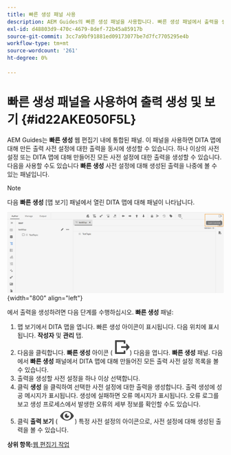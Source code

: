 ```yaml
---
title: 빠른 생성 패널 사용
description: AEM Guides의 빠른 생성 패널을 사용합니다. 빠른 생성 패널에서 출력을 생성하고 보는 방법에 대해 알아봅니다.
exl-id: d48803d9-470c-4679-8def-72b45a85917b
source-git-commit: 3cc7a9bf91881ed09173077be7d7fc7705295e4b
workflow-type: tm+mt
source-wordcount: '261'
ht-degree: 0%

---
```


# 빠른 생성 패널을 사용하여 출력 생성 및 보기 {#id22AKE050F5L}

AEM Guides는 **빠른 생성** 웹 편집기 내에 통합된 패널. 이 패널을 사용하면 DITA 맵에 대해 만든 출력 사전 설정에 대한 출력을 동시에 생성할 수 있습니다. 하나 이상의 사전 설정 또는 DITA 맵에 대해 만들어진 모든 사전 설정에 대한 출력을 생성할 수 있습니다. 다음을 사용할 수도 있습니다 **빠른 생성** 사전 설정에 대해 생성된 출력을 나중에 볼 수 있는 패널입니다.

>[!NOTE]
>
> 다음 **빠른 생성** [맵 보기] 패널에서 열린 DITA 맵에 대해 패널이 나타납니다.

![](images/quick-generate-map-view.png){width="800" align="left"}

에서 출력을 생성하려면 다음 단계를 수행하십시오. **빠른 생성** 패널:

1. 맵 보기에서 DITA 맵을 엽니다. 빠른 생성 아이콘이 표시됩니다. 다음 위치에 표시됩니다. **작성자** 및 **관리** 탭.
1. 다음을 클릭합니다. **빠른 생성** 아이콘 \( ![](images/quick-generate-icon.svg)\) 다음을 엽니다. **빠른 생성** 패널. 다음에서 **빠른 생성** 패널에서 DITA 맵에 대해 만들어진 모든 출력 사전 설정 목록을 볼 수 있습니다.
1. 출력을 생성할 사전 설정을 하나 이상 선택합니다.
1. 클릭 **생성** 을 클릭하여 선택한 사전 설정에 대한 출력을 생성합니다. 출력 생성에 성공 메시지가 표시됩니다. 생성에 실패하면 오류 메시지가 표시됩니다. 오류 로그를 보고 생성 프로세스에서 발생한 오류의 세부 정보를 확인할 수도 있습니다.
1. 클릭 **출력 보기** \( ![](images/view-output-icon.svg)\) 특정 사전 설정의 아이콘으로, 사전 설정에 대해 생성된 출력을 볼 수 있습니다.

**상위 항목:**[&#x200B;웹 편집기 작업](web-editor.md)
